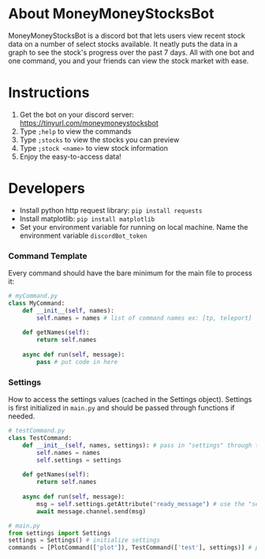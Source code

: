 
# About MoneyMoneyStocksBot
MoneyMoneyStocksBot is a discord bot that lets users view recent stock data on a number of select stocks available. It neatly puts the data in a graph to see the stock's progress over the past 7 days. All with one bot and one command, you and your friends can view the stock market with ease.

# Instructions
1. Get the bot on your discord server: https://tinyurl.com/moneymoneystocksbot 
2. Type `;help` to view the commands
3. Type `;stocks` to view the stocks you can preview
4. Type `;stock <name>` to view stock information
5. Enjoy the easy-to-access data!

# Developers
- Install python http request library: `pip install requests`
- Install matplotlib: `pip install matplotlib`
- Set your environment variable for running on local machine. Name the environment variable `discordBot_token`

### Command Template
Every command should have the bare minimum for the main file to process it:
```py
# myCommand.py
class MyCommand:
    def __init__(self, names):
        self.names = names # list of command names ex: [tp, teleport]
        
    def getNames(self):
        return self.names
        
    async def run(self, message): 
        pass # put code in here
```

### Settings
How to access the settings values (cached in the Settings object). Settings is first initialized in `main.py` and should be passed through functions if needed.
```py
# testCommand.py
class TestCommand:
    def __init__(self, names, settings): # pass in "settings" through the constructor
        self.names = names
        self.settings = settings
        
    def getNames(self):
        return self.names
        
    async def run(self, message): 
        msg = self.settings.getAttribute("ready_message") # use the "settings" object as needed
        await message.channel.send(msg)

# main.py
from settings import Settings
settings = Settings() # initialize settings
commands = [PlotCommand(['plot']), TestCommand(['test'], settings)] # pass in settings into TestCommand(..,settings)
```
